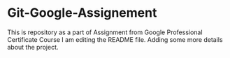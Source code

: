 # Git-Google-Assignement
This is repository as a part of Assignment from Google Professional Certificate Course
I am editing the README file. Adding some more details about the project.
